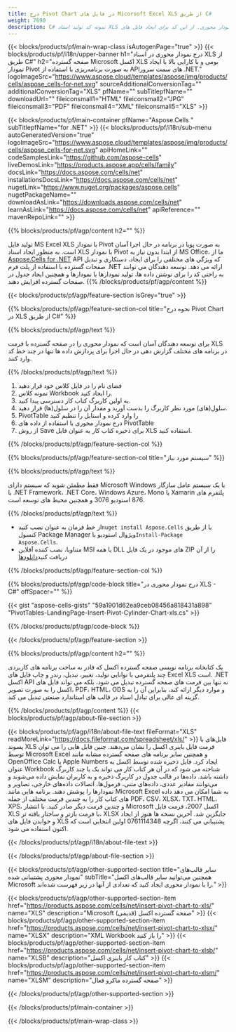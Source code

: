 ```yaml
---
title: درج Pivot Chart در فایل های Micorsoft Excel XLS از طریق C#
weight: 7690
description: C# نمونه کد تولید اسناد XLS با نمودار محوری. از این کد برای ایجاد فایل های Micorsoft Excel XLS با نمودار محوری در VB.NET، Asp.NET یا هر برنامه مبتنی بر .NET استفاده کنید.
---
```

{{< blocks/products/pf/main-wrap-class isAutogenPage="true" >}}
{{< blocks/products/pf/i18n/upper-banner h1="درج نمودار محوری در اسناد XLS از طریق C#" h2="صفحه گسترده Microsoft اکسل XLS بومی و با کارایی بالا با ایجاد نمودار Pivot به صورت برنامه‌ریزی با استفاده از APIهای سمت سرور .NET." logoImageSrc="https://www.aspose.cloud/templates/aspose/img/products/cells/aspose_cells-for-net.svg" sourceAdditionalConversionTag="" additionalConversionTag="XLS" pfName="" subTitlepfName="" downloadUrl="" fileiconsmall1="HTML" fileiconsmall2="JPG" fileiconsmall3="PDF" fileiconsmall4="XML" fileiconsmall5="XLS" >}}

{{< blocks/products/pf/main-container pfName="Aspose.Cells " subTitlepfName="for .NET" >}}
{{< blocks/products/pf/i18n/sub-menu autoGeneratedVersion="true" logoImageSrc="https://www.aspose.cloud/templates/aspose/img/products/cells/aspose_cells-for-net.svg" apiHomeLink="" codeSamplesLink="https://github.com/aspose-cells" liveDemosLink="https://products.aspose.app/cells/family" docsLink="https://docs.aspose.com/cells/net" installationsDocsLink="https://docs.aspose.com/cells/net" nugetLink="https://www.nuget.org/packages/aspose.cells" nugetPackageName="" downloadAsLink="https://downloads.aspose.com/cells/net" learnAsLink="https://docs.aspose.com/cells/net" apiReference="" mavenRepoLink="" >}}

{{% blocks/products/pf/agp/content h2="" %}}

 تولید فایل MS Excel XLS با نمودار Pivot به صورت پویا در برنامه در حال اجرا آسان است. به منظور ایجاد اسناد XLS با نمودار Pivot از ابتدا بدون نیاز به MS Office، ما از
 [Aspose.Cells for .NET](https://products.aspose.com/cells/net) 
 API که ویژگی های مختلفی را برای ایجاد، دستکاری و تبدیل صفحات گسترده با استفاده از پلت فرم .NET ارائه می دهد. توسعه دهندگان می توانند به راحتی کد را برای نوشتن داده ها، تولید نمودارها یا نمودارها و همچنین ایجاد جدول در صفحات گسترده افزایش دهند.
{{% /blocks/products/pf/agp/content %}}

{{< blocks/products/pf/agp/feature-section isGrey="true" >}}

{{% blocks/products/pf/agp/feature-section-col title="نحوه درج Pivot Chart در XLS از طریق C#" %}}

{{% blocks/products/pf/agp/text %}}

 برای توسعه دهندگان آسان است که نمودار محوری را در صفحه گسترده با فرمت XLS در برنامه های مختلف گزارش دهی در حال اجرا برای پردازش داده ها تنها در چند خط کد وارد کنند.

{{% /blocks/products/pf/agp/text %}}

1.  فضای نام را در فایل کلاس خود قرار دهید
1.  نمونه کلاس Workbook را ایجاد کنید.
1.  به اولین کاربرگ کتاب کار دسترسی پیدا کنید.
1.  سلول(های) مورد نظر کاربرگ را بدست آورید و مقدار آن را در سلول(ها) قرار دهید.
1.  PivotTable را وارد کرده و استایل را تنظیم کنید
1.  درج نمودار محوری با استفاده از داده های PivotTable
1. از روش Save برای ذخیره کتاب کار به عنوان فایل XLS استفاده کنید.

{{% /blocks/products/pf/agp/feature-section-col %}}

{{% blocks/products/pf/agp/feature-section-col title="سیستم مورد نیاز" %}}

{{% blocks/products/pf/agp/text %}}

 فقط مطمئن شوید که سیستم دارای Microsoft Windows یا یک سیستم عامل سازگار با .NET Framework، .NET Core، Windows Azure، Mono یا Xamarin پلتفرم های 876 استودیو 3076 و همچنین محیط های توسعه است.

{{% /blocks/products/pf/agp/text %}}

-  از خط فرمان به عنوان نصب کنید<code>nuget install Aspose.Cells</code> یا از طریق کنسول Package Manager ویژوال استودیو با<code>Install-Package Aspose.Cells</code>.
-  متناوبا، نصب کننده آفلاین MSI یا همه DLL های موجود در یک فایل ZIP را از آن دریافت کنید<a href="https://downloads.aspose.com/cells/net">دانلودها</a>

{{% /blocks/products/pf/agp/feature-section-col %}}

{{% blocks/products/pf/agp/code-block title="درج نمودار محوری در XLS - C#" offSpacer="" %}}

{{< gist "aspose-cells-gists" "59a1901d62ea9ceb08456a818431a898" "PivotTables-LandingPage-Insert-Pivot-Cylinder-Chart-xls.cs" >}}

{{% /blocks/products/pf/agp/code-block %}}

{{< /blocks/products/pf/agp/feature-section >}}

<!-- aboutfile Starts -->     
{{% blocks/products/pf/agp/content h2="" %}}

یک کتابخانه برنامه نویسی صفحه گسترده اکسل که قادر به ساخت برنامه های کاربردی چند پلتفرمی با توانایی تولید، تغییر، تبدیل، رندر و چاپ فایل های Excel XLS است. .NET اکسل API نه تنها بین فرمت های صفحه گسترده تبدیل می شود، بلکه می تواند فایل های اکسل را به صورت تصویر، PDF، HTML، ODS و موارد دیگر ارائه کند، بنابراین آن را به گزینه ای عالی برای تبادل اسناد در قالب های استاندارد صنعتی تبدیل می کند.



{{% /blocks/products/pf/agp/content %}}
{{< blocks/products/pf/agp/about-file-section >}}

{{< blocks/products/pf/agp/i18n/about-file-text fileFormat="XLS" readMoreLink="https://docs.fileformat.com/spreadsheet/xls/" >}}
فایل‌های با پسوند XLS فرمت فایل باینری اکسل را نشان می‌دهند. چنین فایل هایی را می توان توسط Microsoft Excel و همچنین سایر برنامه های صفحه گسترده مشابه مانند OpenOffice Calc یا Apple Numbers ایجاد کرد. فایل ذخیره شده توسط اکسل به عنوان Workbook شناخته می شود که در آن هر کتاب کار می تواند یک یا چند کاربرگ داشته باشد. داده‌ها در قالب جدول در کاربرگ ذخیره و به کاربران نمایش داده می‌شوند و می‌توانند مقادیر عددی، داده‌های متنی، فرمول‌ها، اتصالات داده‌های خارجی، تصاویر و نمودارها را پوشش دهند. برنامه هایی مانند Microsoft Excel به شما امکان می دهد داده های کتاب کار را به چندین فرمت مختلف از جمله PDF، CSV، XLSX، TXT، HTML، XPS، و چندین فرمت دیگر صادر کنید. با انتشار Microsoft اکسل 2007، فرمت فایل XLS با فرمت بازتر و ساختار یافته تر، XLSX جایگزین شد. آخرین نسخه ها هنوز از ایجاد و خواندن فایل های XLS پشتیبانی می کنند، اگرچه 0761114348 اولین انتخابی است که اکنون استفاده می شود.

{{< /blocks/products/pf/agp/i18n/about-file-text >}}

{{< /blocks/products/pf/agp/about-file-section >}}
<!-- aboutfile Ends -->

{{< blocks/products/pf/agp/other-supported-section title="سایر قالب‌های نمودار محوری پشتیبانی شده" subTitle="همچنین می‌توانید سایر قالب‌های اکسل Microsoft را با نمودار محوری ایجاد کنید که تعدادی از آنها در زیر فهرست شده‌اند." >}}

{{< blocks/products/pf/agp/other-supported-section-item href="https://products.aspose.com/cells/net/insert-pivot-chart-to-xls/" name="XLS" description="Microsoft صفحه گسترده اکسل (قدیمی)" >}}
{{< blocks/products/pf/agp/other-supported-section-item href="https://products.aspose.com/cells/net/insert-pivot-chart-to-xlsx/" name="XLSX" description="XML Workbook را باز کنید" >}}
{{< blocks/products/pf/agp/other-supported-section-item href="https://products.aspose.com/cells/net/insert-pivot-chart-to-xlsb/" name="XLSB" description="کتاب کار باینری اکسل" >}}
{{< blocks/products/pf/agp/other-supported-section-item href="https://products.aspose.com/cells/net/insert-pivot-chart-to-xlsm/" name="XLSM" description="صفحه گسترده ماکرو فعال" >}}

{{< /blocks/products/pf/agp/other-supported-section >}}

{{< /blocks/products/pf/main-container >}}
    
{{< /blocks/products/pf/main-wrap-class >}}
